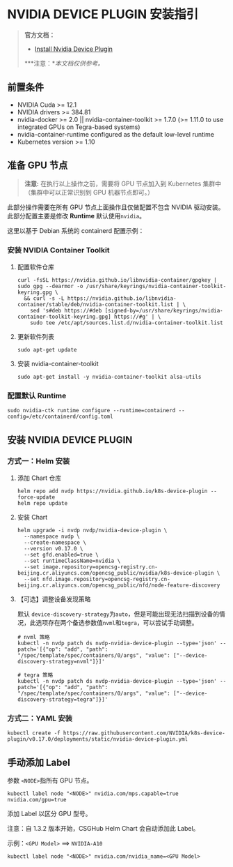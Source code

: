 # NVIDIA DEVICE PLUGIN 安装指引

> **官方文档：**
>
> - [Install Nvidia Device Plugin](https://github.com/NVIDIA/k8s-device-plugin?tab=readme-ov-file)
>
> ***注意：**本文档仅供参考。*

## 前置条件

- NVIDIA Cuda >= 12.1
- NVIDIA drivers >= 384.81
- nvidia-docker >= 2.0 || nvidia-container-toolkit >= 1.7.0 (>= 1.11.0 to use integrated GPUs on Tegra-based systems)
- nvidia-container-runtime configured as the default low-level runtime
- Kubernetes version >= 1.10

## 准备 GPU 节点

> **注意:** 在执行以上操作之前，需要将 GPU 节点加入到 Kubernetes 集群中（集群中可以正常识别到 GPU 机器节点即可。）

此部分操作需要在所有 GPU 节点上面操作且仅做配置不包含 NVIDIA 驱动安装。此部分配置主要是修改 **Runtime** 默认使用`nvidia`。

这里以基于 Debian 系统的 containerd 配置示例：

### 安装 NVIDIA Container Toolkit

1. 配置软件仓库

    ```shell
    curl -fsSL https://nvidia.github.io/libnvidia-container/gpgkey | sudo gpg --dearmor -o /usr/share/keyrings/nvidia-container-toolkit-keyring.gpg \
      && curl -s -L https://nvidia.github.io/libnvidia-container/stable/deb/nvidia-container-toolkit.list | \
        sed 's#deb https://#deb [signed-by=/usr/share/keyrings/nvidia-container-toolkit-keyring.gpg] https://#g' | \
        sudo tee /etc/apt/sources.list.d/nvidia-container-toolkit.list
    ```

2. 更新软件列表

    ```shell
    sudo apt-get update
    ```

3. 安装 nvidia-container-toolkit

    ```shell
    sudo apt-get install -y nvidia-container-toolkit alsa-utils
    ```

### 配置默认 Runtime

```shell
sudo nvidia-ctk runtime configure --runtime=containerd --config=/etc/containerd/config.toml
```

## 安装 NVIDIA DEVICE PLUGIN

### 方式一：Helm 安装

1. 添加 Chart 仓库

    ```shell
    helm repo add nvdp https://nvidia.github.io/k8s-device-plugin --force-update
    helm repo update
    ```

2. 安装 Chart

    ```shell
    helm upgrade -i nvdp nvdp/nvidia-device-plugin \
      --namespace nvdp \
      --create-namespace \
      --version v0.17.0 \
      --set gfd.enabled=true \
      --set runtimeClassName=nvidia \
      --set image.repository=opencsg-registry.cn-beijing.cr.aliyuncs.com/opencsg_public/nvidia/k8s-device-plugin \
      --set nfd.image.repository=opencsg-registry.cn-beijing.cr.aliyuncs.com/opencsg_public/nfd/node-feature-discovery
    ```

3. 【可选】调整设备发现策略

    默认 `device-discovery-strategy`为`auto`，但是可能出现无法扫描到设备的情况，此选项存在两个备选参数值`nvml`和`tegra`，可以尝试手动调整。

    ```shell
    # nvml 策略
    kubectl -n nvdp patch ds nvdp-nvidia-device-plugin --type='json' --patch='[{"op": "add", "path": "/spec/template/spec/containers/0/args", "value": ["--device-discovery-strategy=nvml"]}]'
    
    # tegra 策略
    kubectl -n nvdp patch ds nvdp-nvidia-device-plugin --type='json' --patch='[{"op": "add", "path": "/spec/template/spec/containers/0/args", "value": ["--device-discovery-strategy=tegra"]}]'
    ```

### 方式二：YAML 安装

```shell
kubectl create -f https://raw.githubusercontent.com/NVIDIA/k8s-device-plugin/v0.17.0/deployments/static/nvidia-device-plugin.yml
```

## 手动添加 Label

参数 `<NODE>`指所有 GPU 节点。

```shell
kubectl label node "<NODE>" nvidia.com/mps.capable=true nvidia.com/gpu=true
```

添加 Label 以区分 GPU 型号。

注意：自 1.3.2 版本开始，CSGHub Helm Chart 会自动添加此 Label。

示例：`<GPU Model>` ==> `NVIDIA-A10`

```shell
kubectl label node "<NODE>" nvidia.com/nvidia_name=<GPU Model>
```
